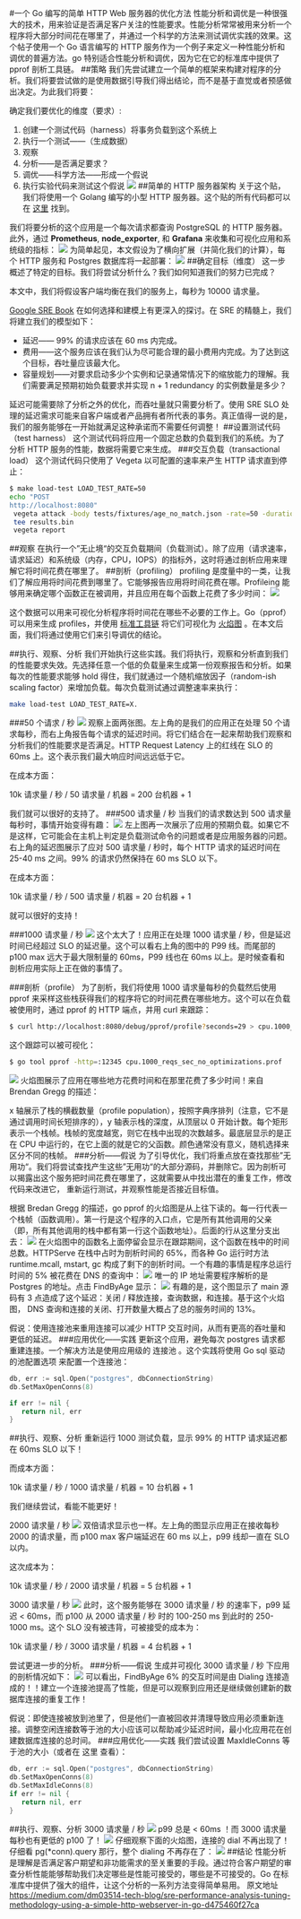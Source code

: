 #一个 Go 编写的简单 HTTP Web 服务器的优化方法
性能分析和调优是一种很强大的技术，用来验证是否满足客户关注的性能要求。性能分析常常被用来分析一个程序将大部分时间花在哪里了，并通过一个科学的方法来测试调优实践的效果。这个帖子使用一个 Go 语言编写的 HTTP 服务作为一个例子来定义一种性能分析和调优的普遍方法。go 特别适合性能分析和调优，因为它在它的标准库中提供了 pprof 剖析工具链。
##策略
我们先尝试建立一个简单的框架来构建对程序的分析。我们将要尝试做的是使用数据引导我们得出结论，而不是基于直觉或者预感做出决定。为此我们将要：

确定我们要优化的维度（要求）:
1. 创建一个测试代码（harness）将事务负载到这个系统上
2. 执行一个测试——（生成数据）
3. 观察
4. 分析——是否满足要求？
5. 调优——科学方法——形成一个假说
6. 执行实验代码来测试这个假说
![](img/PerformanceAnalysis/PerformanceAnalysisTuning.png)
##简单的 HTTP 服务器架构
关于这个贴，我们将使用一个 Golang 编写的小型 HTTP 服务器。这个贴的所有代码都可以在 [这里](https://github.com/dm03514/sre-tutorials) 找到。

我们将要分析的这个应用是一个每次请求都查询 PostgreSQL 的 HTTP 服务器。此外，通过 **Prometheus**, **node_exporter**, 和 **Grafana** 来收集和可视化应用和系统级的指标：
![](img/PerformanceAnalysis/CallRelationship.png)
为简单起见，本文假设为了横向扩展（并简化我们的计算），每个 HTTP 服务和 Postgres 数据库将一起部署：
![](img/PerformanceAnalysis/deploy.png)
##确定目标（维度）
这一步概述了特定的目标。我们将尝试分析什么？我们如何知道我们的努力已完成？

本文中，我们将假设客户端均衡在我们的服务上，每秒为 10000 请求量。

[Google SRE Book](https://landing.google.com/sre/sre-book/chapters/service-level-objectives/#indicators-in-practice-pWs7iE) 在如何选择和建模上有更深入的探讨。在 SRE 的精髓上，我们将建立我们的模型如下：
- 延迟—— 99% 的请求应该在 60 ms 内完成。
- 费用——这个服务应该在我们认为尽可能合理的最小费用内完成。为了达到这个目标，吞吐量应该最大化。
- 容量规划——对要求启动多少个实例和记录通常情况下的缩放能力的理解。我们需要满足预期初始负载要求并实现 n + 1 redundancy  的实例数量是多少？

延迟可能需要除了分析之外的优化，而吞吐量就只需要分析了。使用 SRE SLO 处理的延迟需求可能来自客户端或者产品拥有者所代表的事务。真正值得一说的是，我们的服务能够在一开始就满足这种承诺而不需要任何调整！
##设置测试代码（test harness）
这个测试代码将应用一个固定总数的负载到我们的系统。为了分析 HTTP 服务的性能，数据将需要它来生成。
###交互负载（transactional load）
这个测试代码只使用了 Vegeta 以可配置的速率来产生 HTTP 请求直到停止：
```bash
$ make load-test LOAD_TEST_RATE=50
echo "POST 
http://localhost:8080" 
 vegeta attack -body tests/fixtures/age_no_match.json -rate=50 -duration=0 
 tee results.bin 
 vegeta report
```
##观察
在执行一个”无止境“的交互负载期间（负载测试）。除了应用（请求速率，请求延迟）和系统级（内存，CPU，IOPS）的指标外，这时将通过剖析应用来理解它将时间花费在哪里了。
##剖析（profiling）
profiling 是度量中的一类，让我们了解应用将时间花费到哪里了。它能够报告应用将时间花费在哪。Profileing 能够用来确定哪个函数正在被调用，并且应用在每个函数上花费了多少时间：
![](img/PerformanceAnalysis/Profile.png)

这个数据可以用来可视化分析程序将时间花在哪些不必要的工作上。Go（pprof）可以用来生成 profiles，并使用 [标准工具链](https://golang.org/doc/diagnostics.html#profiling) 将它们可视化为 [火焰图](http://www.brendangregg.com/flamegraphs.html) 。在本文后面，我们将通过使用它们来引导调优的结论。

##执行、观察、分析
我们开始执行这些实践。我们将执行，观察和分析直到我们的性能要求失效。先选择任意一个低的负载量来生成第一份观察报告和分析。如果每次的性能要求能够 hold 得住，我们就通过一个随机缩放因子（random-ish scaling factor）来增加负载。每次负载测试通过调整速率来执行：
```bash
make load-test LOAD_TEST_RATE=X.
```
###50 个请求 / 秒
![](img/PerformanceAnalysis/RequestRate.png)
观察上面两张图。左上角的是我们的应用正在处理 50 个请求每秒，而右上角报告每个请求的延迟时间。将它们结合在一起来帮助我们观察和分析我们的性能要求是否满足。HTTP Request Latency 上的红线在 SLO 的 60ms 上。这个表示我们最大响应时间远远低于它。

在成本方面：

10k 请求量 / 秒 / 50 请求量 / 机器 = 200 台机器 + 1

我们就可以很好的支持了。
###500 请求量 / 秒
当我们的请求数达到 500 请求量每秒时，事情开始变得有趣：
![](img/PerformanceAnalysis/500RequestRate.png)
左上图再一次展示了应用的预期负载。如果它不是这样，它可能会在主机上判定是负载测试命令的问题或者是应用服务器的问题。右上角的延迟图展示了应对 500 请求量 / 秒时，每个 HTTP 请求的延迟时间在 25-40 ms 之间。99% 的请求仍然保持在 60 ms SLO 以下。

在成本方面：

10k 请求量 / 秒 / 500 请求量 / 机器 = 20 台机器 + 1

就可以很好的支持！

###1000 请求量 / 秒
![](img/PerformanceAnalysis/1000RequestRate.png)
这个太大了！应用正在处理 1000 请求量 / 秒，但是延迟时间已经超过 SLO 的延迟量。这个可以看右上角的图中的 P99 线。而尾部的 p100 max 远大于最大限制量的 60ms，P99 线也在 60ms 以上。是时候查看和剖析应用实际上正在做的事情了。

###剖析（profile）
为了剖析，我们将使用 1000 请求量每秒的负载然后使用 pprof 来采样这些栈获得我们的程序将它的时间花费在哪些地方。这个可以在负载被使用时，通过 pprof 的 HTTP 端点，并用 curl 来跟踪：
```bash
$ curl http://localhost:8080/debug/pprof/profile?seconds=29 > cpu.1000_reqs_sec_no_optimizations.prof
```
这个跟踪可以被可视化：
```bash
$ go tool pprof -http=:12345 cpu.1000_reqs_sec_no_optimizations.prof
```
![](./img/PerformanceAnalysis/pprof.png)
火焰图展示了应用在哪些地方花费时间和在那里花费了多少时间！来自 Brendan Gregg 的描述：

x 轴展示了栈的横截数量（profile population），按照字典序排列（注意，它不是通过调用时间长短排序的），y 轴表示栈的深度，从顶层以 0 开始计数。每个矩形表示一个栈帧。栈帧的宽度越宽，则它在栈中出现的次数越多。最底层显示的是正在 CPU 中运行的，在它上面的就是它的父函数。颜色通常没有意义，随机选择来区分不同的栈帧。
###分析——假说
为了引导优化，我们将重点放在查找那些”无用功“。我们将尝试查找产生这些”无用功“的大部分源码，并删除它。因为剖析可以揭露出这个服务把时间花费在哪里了，这就需要从中找出潜在的重复工作，修改代码来改进它， 重新运行测试，并观察性能是否接近目标值。

根据 Bredan Gregg 的描述，go pprof 的火焰图是从上往下读的。每一行代表一个栈帧（函数调用）。第一行是这个程序的入口点，它是所有其他调用的父亲（即，所有其他调用的栈中都有第一行这个函数地址）。后面的行从这里分支出去：
![](./img/PerformanceAnalysis/pprofRoot.png)
在火焰图中的函数名上面停留会显示在跟踪期间，这个函数在栈中的时间总数。HTTPServe 在栈中占时为剖析时间的 65%，而各种 Go 运行时方法 runtime.mcall, mstart, gc 构成了剩下的剖析时间。一个有趣的事情是程序总运行时间的 5% 被花费在 DNS 的查询中：
![](./img/PerformanceAnalysis/MainCPU.png)
唯一的 IP 地址需要程序解析的是 Postgres 的地址。点击 FindByAge 显示：
![](./img/PerformanceAnalysis/pprofFindByAge.png)
有趣的是，这个图显示了 main 源码有 3 点造成了这个延迟：关闭 / 释放连接，查询数据，和连接。基于这个火焰图， DNS 查询和连接的关闭、打开数量大概占了总的服务时间的 13%。

假说：使用连接池来重用连接可以减少 HTTP 交互时间，从而有更高的吞吐量和更低的延迟。
###应用优化——实践
更新这个应用，避免每次 postgres 请求都重建连接。一个解决方法是使用应用级的 连接池 。这个实践将使用 Go sql 驱动的池配置选项 来配置一个连接池：
```go
db, err := sql.Open("postgres", dbConnectionString)
db.SetMaxOpenConns(8)

if err != nil {
   return nil, err
}
```
##执行、观察、分析
重新运行 1000 测试负载，显示 99% 的 HTTP 请求延迟都在 60ms SLO 以下！

而成本方面：

10k 请求量 / 秒 / 1000 请求量 / 机器 = 10 台机器 + 1

我们继续尝试，看能不能更好！

2000 请求量 / 秒
![](./img/PerformanceAnalysis/2000RequestRate.png)
双倍请求显示也一样。左上角的图显示应用正在接收每秒 2000 的请求量，而 p100 max 客户端延迟在 60 ms 以上，p99 线却一直在 SLO 以内。

这次成本为：

10k 请求量 / 秒 / 2000 请求量 / 机器 = 5 台机器 + 1

3000 请求量 / 秒
![](./img/PerformanceAnalysis/3000RequestRate.png)
此时，这个服务能够在 3000 请求量 / 秒 的速率下，p99 延迟 < 60ms，而 p100 从 2000 请求量 / 秒 时的 100-250 ms 到此时的 250-1000 ms。这个 SLO 没有被违背，可被接受的成本为：

10k 请求量 / 秒 / 3000 请求量 / 机器 = 4 台机器 + 1

尝试更进一步的分析。
###分析——假说
生成并可视化 3000 请求量 / 秒 下应用的剖析情况如下：
![](./img/PerformanceAnalysis/3000MainCPU.png)
可以看出，FindByAge 6% 的交互时间是由 Dialing 连接造成的！！建立一个连接池提高了性能，但是可以观察到应用还是继续做创建新的数据库连接的重复工作！

假说：即使连接被放到池里了，但是他们一直被回收并清理导致应用必须重新连接。调整空闲连接数等于池的大小应该可以帮助减少延迟时间，最小化应用花在创建数据库连接的总时间。
###应用优化——实践
我们尝试设置 MaxIdleConns 等于池的大小（或者在 这里 查看）：
```go
db, err := sql.Open("postgres", dbConnectionString)
db.SetMaxOpenConns(8)
db.SetMaxIdleConns(8)
if err != nil {
   return nil, err
}
```

##执行、观察、分析
3000 请求量 / 秒
![](./img/PerformanceAnalysis/3000RequestRate2.png)
p99 总是 < 60ms ！而 3000 请求量每秒也有更低的 p100 了！
![](./img/PerformanceAnalysis/RequestLatency.png)
仔细观察下面的火焰图，连接的 dial 不再出现了！仔细看 pg(*conn).query 那行，整个 dialing 不再存在了：
![](./img/PerformanceAnalysis/pprofQuery.png)
##结论
性能分析是理解是否满足客户期望和非功能需求的至关重要的手段。通过符合客户期望的审查分析性能能够帮助我们决定哪些是性能可接受的，哪些是不可接受的。Go 在标准库中提供了强大的组件，让这个分析的一系列方法变得简单易用。
原文地址
https://medium.com/dm03514-tech-blog/sre-performance-analysis-tuning-methodology-using-a-simple-http-webserver-in-go-d475460f27ca